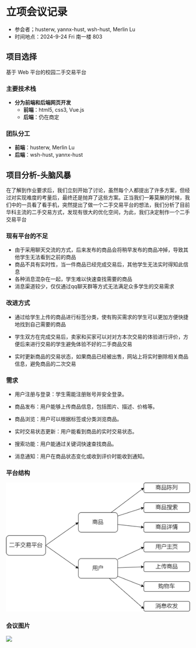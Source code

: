 # 立项会议记录

- 参会者；husterw, yannx-hust, wsh-hust, Merlin Lu
- 时间地点：2024-9-24 Fri 南一楼 803

## 项目选择

基于 Web 平台的校园二手交易平台

### 主要技术栈

- **分为前端和后端网页开发**
  - **前端**：html5, css3, Vue.js
  - **后端**：仍在商定

### 团队分工

- **前端**：husterw, Merlin Lu
- **后端**：wsh-hust, yannx-hust

## 项目分析-头脑风暴

在了解到作业要求后，我们立刻开始了讨论，虽然每个人都提出了许多方案，但经过对实现难度的考量后，最终还是抛弃了这些方案。正当我们一筹莫展的时候，我们中的一员看了看手机，突然提出了做一个二手交易平台的想法，我们分析了目前华科主流的二手交易方式，发现有很大的优化空间，为此，我们决定制作一个二手交易平台

### 现有平台的不足

- 由于采用聊天交流的方式，后来发布的商品会将稍早发布的商品冲掉，导致其他学生无法看到之前的商品
- 商品不具有实时性，当一件商品已经完成交易后，其他学生无法实时得知此信息
- 各种消息混杂在一起，学生难以快速查找需要的商品
- 消息渠道较少，仅仅通过qq聊天群等方式无法满足众多学生的交易需求

### 改进方式
- 通过给学生上传的商品进行标签分类，使有购买需求的学生可以更加方便快捷地找到自己需要的商品

- 学生双方在完成交易后，卖家和买家可以对对方本次交易的体验进行评价，方便后来进行交易的学生避免体验不好的二手商品交易

- 实时更新商品的交易状态，如果商品已经被出售，网站上将实时删除相关商品信息，避免商品的二次交易

### 需求
- 用户注册与登录：学生需能注册账号并安全登录。

- 商品发布：用户能够上传商品信息，包括图片、描述、价格等。

- 商品浏览：用户可以根据标签或分类浏览商品。

- 实时交易状态更新：用户能看到商品的实时交易状态。

- 搜索功能：用户能通过关键词快速查找商品。

- 消息通知：用户在商品状态变化或收到评价时能收到通知。

### 平台结构

![](https://github.com/husterw/Used_Trading_Platform/blob/dev_wzz/structure.png)

### 会议图片

![](https://github.com/husterw/Used_Trading_Platform/pic/meeting.png)